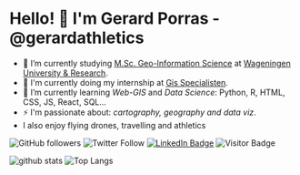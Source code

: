 
# Hello! 👋 I'm Gerard Porras - @gerardathletics

- 🔭 I’m currently studying [M.Sc. Geo-Information Science](https://www.wur.nl/en/Education-Programmes/master/MSc-programmes/MSc-Geo-Information-Science.htm) at [Wageningen University & Research](https://www.wur.nl/en.htm).
- 🔭 I'm currently doing my internship at [Gis Specialisten](https://gisspecialisten.nl/). 
- 🌱 I’m currently learning *Web-GIS* and *Data Science*: Python, R, HTML, CSS, JS, React, SQL...
- ⚡ I'm passionate about: *cartography, geography and data viz*. 
- I also enjoy flying drones, travelling and athletics 

![GitHub followers](https://img.shields.io/github/followers/gerardathletics?style=social)
![Twitter Follow](https://img.shields.io/twitter/follow/gerardathletics?style=social)
[![LinkedIn Badge](https://img.shields.io/badge/My-LinkedIn-blue)](https://www.linkedin.com/in/gerardathetics/)
![Visitor Badge](https://visitor-badge.laobi.icu/badge?page_id=gerardathletics.gerardathletics)


![github stats](https://github-readme-stats.vercel.app/api?username=gerardathletics&show_icons=true)
![Top Langs](https://github-readme-stats.vercel.app/api/top-langs/?username=gerardathletics&langs_count=3&hide=javascript,go,html,css,tex)
